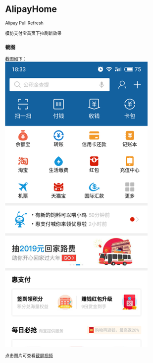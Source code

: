# AlipayHome
Alipay Pull Refresh

模仿支付宝首页下拉刷新效果

### 截图
截图如下：
<a href="http://xmusistone.github.io/capture/alipay1.html" target="_blank">
  <img src="capture1.png" alt="Drawing" width="460"/>
</a>

点击图片可查看[截屏视频](http://xmusistone.github.io/capture/alipay1.html)
